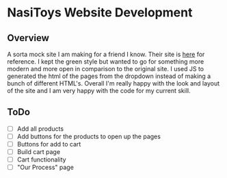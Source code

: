 # NasiToys Website Development

## Overview
A sorta mock site I am making for a friend I know. Their site is [here](https://nasitoys.com/) for reference. I kept the green style but wanted to go for something more modern and more open in comparison to the original site. I used JS to generated the html of the pages from the dropdown instead of making a bunch of different HTML's. Overall I'm really happy with the look and layout of the site and I am very happy with the code for my current skill. 

## ToDo 
- [ ] Add all products 
- [ ] Add buttons for the products to open up the pages 
- [ ] Buttons for add to cart 
- [ ] Build cart page
- [ ] Cart functionality
- [ ] "Our Process" page
